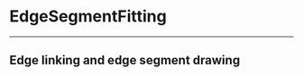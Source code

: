 # EdgeSegmentFitting
-----------------------------------------------------------
Edge linking and edge segment drawing
-----------------------------------------------------------


